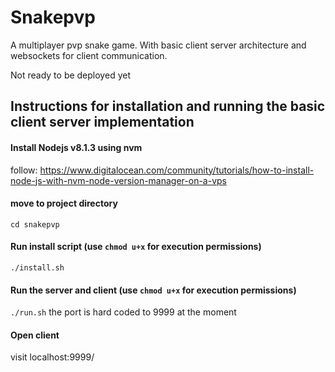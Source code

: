 # Snakepvp 

A multiplayer pvp snake game. With basic client server architecture and websockets for client communication.

Not ready to be deployed yet

## Instructions for installation and running the basic client server implementation

#### Install Nodejs v8.1.3 using nvm
follow: https://www.digitalocean.com/community/tutorials/how-to-install-node-js-with-nvm-node-version-manager-on-a-vps

#### move to project directory 
`cd snakepvp`

#### Run install script (use `chmod u+x` for execution permissions)
`./install.sh `

#### Run the server and client (use `chmod u+x` for execution permissions)
`./run.sh`
the port is hard coded to 9999 at the moment

#### Open client
visit localhost:9999/